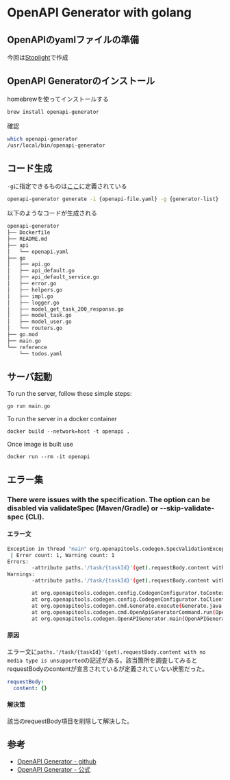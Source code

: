 # OpenAPI Generator with golang

## OpenAPIのyamlファイルの準備
今回は[Stoplight](https://github.com/OpenAPITools/openapi-generator)で作成

## OpenAPI Generatorのインストール
homebrewを使ってインストールする

```bash
brew install openapi-generator
```

確認
```bash
which openapi-generator
/usr/local/bin/openapi-generator
```

## コード生成
`-g`に指定できるものは[ここ](https://openapi-generator.tech/docs/generators/)に定義されている
```bash
openapi-generator generate -i {openapi-file.yaml} -g {generator-list} -o {output-directory}
```

以下のようなコードが生成される
```bash
openapi-generator
├── Dockerfile
├── README.md
├── api
│   └── openapi.yaml
├── go
│   ├── api.go
│   ├── api_default.go
│   ├── api_default_service.go
│   ├── error.go
│   ├── helpers.go
│   ├── impl.go
│   ├── logger.go
│   ├── model_get_task_200_response.go
│   ├── model_task.go
│   ├── model_user.go
│   └── routers.go
├── go.mod
├── main.go
└── reference
    └── todos.yaml

```

## サーバ起動
To run the server, follow these simple steps:

```
go run main.go
```

To run the server in a docker container
```
docker build --network=host -t openapi .
```

Once image is built use
```
docker run --rm -it openapi
```


## エラー集

### There were issues with the specification. The option can be disabled via validateSpec (Maven/Gradle) or --skip-validate-spec (CLI).

#### エラー文
```bash
Exception in thread "main" org.openapitools.codegen.SpecValidationException: There were issues with the specification. The option can be disabled via validateSpec (Maven/Gradle) or --skip-validate-spec (CLI).
 | Error count: 1, Warning count: 1
Errors: 
        -attribute paths.'/task/{taskId}'(get).requestBody.content with no media type is unsupported
Warnings: 
        -attribute paths.'/task/{taskId}'(get).requestBody.content with no media type is unsupported

        at org.openapitools.codegen.config.CodegenConfigurator.toContext(CodegenConfigurator.java:620)
        at org.openapitools.codegen.config.CodegenConfigurator.toClientOptInput(CodegenConfigurator.java:647)
        at org.openapitools.codegen.cmd.Generate.execute(Generate.java:479)
        at org.openapitools.codegen.cmd.OpenApiGeneratorCommand.run(OpenApiGeneratorCommand.java:32)
        at org.openapitools.codegen.OpenAPIGenerator.main(OpenAPIGenerator.java:66)
```

#### 原因
エラー文に`paths.'/task/{taskId}'(get).requestBody.content with no media type is unsupported`の記述がある。該当箇所を調査してみるとrequestBodyのcontentが宣言されているが定義されていない状態だった。

```yaml
requestBody:
  content: {}
```

#### 解決策
該当のrequestBody項目を削除して解決した。


## 参考
- [OpenAPI Generator - github](https://github.com/OpenAPITools/openapi-generator)
- [OpenAPI Generator - 公式](https://openapi-generator.tech)
